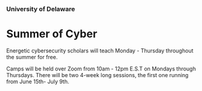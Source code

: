 ### University of Delaware 

# Summer of Cyber

Energetic cybersecurity scholars will teach Monday - Thursday throughout the summer for free.

Camps will be held over Zoom from 10am - 12pm E.S.T on Mondays through Thursdays. There will be two 4-week long sessions, the first one running from June 15th- July 9th.
